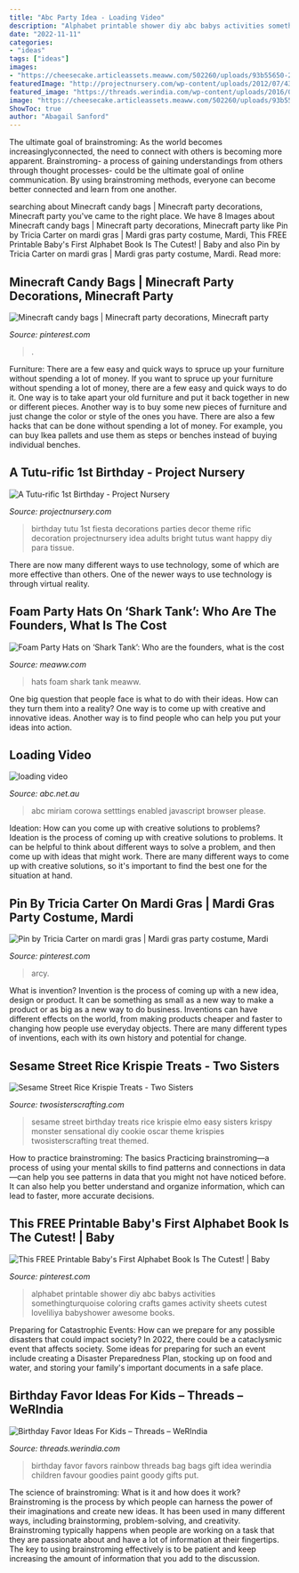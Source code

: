 ```yaml
---
title: "Abc Party Idea - Loading Video"
description: "Alphabet printable shower diy abc babys activities somethingturquoise coloring crafts games activity sheets cutest loveliliya babyshower awesome books"
date: "2022-11-11"
categories:
- "ideas"
tags: ["ideas"]
images:
- "https://cheesecake.articleassets.meaww.com/502260/uploads/93b55650-260c-11eb-95ea-013426e010c3_1200_630.jpeg"
featuredImage: "http://projectnursery.com/wp-content/uploads/2012/07/431610_10150704661950166_666143972_n.jpg"
featured_image: "https://threads.werindia.com/wp-content/uploads/2016/09/Birthday-favor-ideas-for-kids-Threads-WeRIndia7.jpg"
image: "https://cheesecake.articleassets.meaww.com/502260/uploads/93b55650-260c-11eb-95ea-013426e010c3_1200_630.jpeg"
ShowToc: true
author: "Abagail Sanford"
---
```



The ultimate goal of brainstroming:
As the world becomes increasinglyconnected, the need to connect with others is becoming more apparent. Brainstroming- a process of gaining understandings from others through thought processes- could be the ultimate goal of online communication. By using brainstroming methods, everyone can become better connected and learn from one another.

	

		
searching about Minecraft candy bags | Minecraft party decorations, Minecraft party you've came to the right place. We have 8 Images about Minecraft candy bags | Minecraft party decorations, Minecraft party like Pin by Tricia Carter on mardi gras | Mardi gras party costume, Mardi, This FREE Printable Baby&#039;s First Alphabet Book Is The Cutest! | Baby and also Pin by Tricia Carter on mardi gras | Mardi gras party costume, Mardi. Read more:
		
    
## Minecraft Candy Bags | Minecraft Party Decorations, Minecraft Party

<img loading=lazy src="https://i.pinimg.com/736x/cd/7d/32/cd7d320e1c36c6f92d6490a72e0ec0cd--candy-bags-minecraft.jpg" onerror="this.onerror=null;this.src='https://tse3.mm.bing.net/th?id=OIP.L9KUSvXkY7PezQSuHww8oQHaEK&amp;pid=15.1';" alt="Minecraft candy bags | Minecraft party decorations, Minecraft party">

_Source: pinterest.com_

>. 

	

Furniture: There are a few easy and quick ways to spruce up your furniture without spending a lot of money.
If you want to spruce up your furniture without spending a lot of money, there are a few easy and quick ways to do it. One way is to take apart your old furniture and put it back together in new or different pieces. Another way is to buy some new pieces of furniture and just change the color or style of the ones you have. There are also a few hacks that can be done without spending a lot of money. For example, you can buy Ikea pallets and use them as steps or benches instead of buying individual benches.

    
## A Tutu-rific 1st Birthday - Project Nursery

<img loading=lazy src="http://projectnursery.com/wp-content/uploads/2012/07/431610_10150704661950166_666143972_n.jpg" onerror="this.onerror=null;this.src='https://tse2.mm.bing.net/th?id=OIP.nEX7dEbe3pwKVD7NvxVCnAHaLI&amp;pid=15.1';" alt="A Tutu-rific 1st Birthday - Project Nursery">

_Source: projectnursery.com_

>birthday tutu 1st fiesta decorations parties decor theme rific decoration projectnursery idea adults bright tutus want happy diy para tissue. 

	

There are now many different ways to use technology, some of which are more effective than others. One of the newer ways to use technology is through virtual reality.

    
## Foam Party Hats On ‘Shark Tank’: Who Are The Founders, What Is The Cost

<img loading=lazy src="https://cheesecake.articleassets.meaww.com/502260/uploads/93b55650-260c-11eb-95ea-013426e010c3_1200_630.jpeg" onerror="this.onerror=null;this.src='https://tse2.mm.bing.net/th?id=OIP.Fcz3szQrKX_TvXMcb5PoogHaD4&amp;pid=15.1';" alt="Foam Party Hats on ‘Shark Tank’: Who are the founders, what is the cost">

_Source: meaww.com_

>hats foam shark tank meaww. 

	

One big question that people face is what to do with their ideas. How can they turn them into a reality? One way is to come up with creative and innovative ideas. Another way is to find people who can help you put your ideas into action.

    
## Loading Video

<img loading=lazy src="http://www.abc.net.au/reslib/201102/r726102_5811760.jpg" onerror="this.onerror=null;this.src='https://tse2.mm.bing.net/th?id=OIP.SnRWdx45pglSpQ0kF9I5RwEsCo&amp;pid=15.1';" alt="loading video">

_Source: abc.net.au_

>abc miriam corowa setttings enabled javascript browser please. 

	

Ideation: How can you come up with creative solutions to problems?
Ideation is the process of coming up with creative solutions to problems. It can be helpful to think about different ways to solve a problem, and then come up with ideas that might work. There are many different ways to come up with creative solutions, so it's important to find the best one for the situation at hand.

    
## Pin By Tricia Carter On Mardi Gras | Mardi Gras Party Costume, Mardi

<img loading=lazy src="https://i.pinimg.com/originals/63/80/e8/6380e8aaf024ad06963e8fb9a0c96510.png" onerror="this.onerror=null;this.src='https://tse4.mm.bing.net/th?id=OIP.LP_P91QyVKwdh95mM6n65QHaNK&amp;pid=15.1';" alt="Pin by Tricia Carter on mardi gras | Mardi gras party costume, Mardi">

_Source: pinterest.com_

>arcy. 

	

What is invention?
Invention is the process of coming up with a new idea, design or product. It can be something as small as a new way to make a product or as big as a new way to do business. Inventions can have different effects on the world, from making products cheaper and faster to changing how people use everyday objects. There are many different types of inventions, each with its own history and potential for change.

    
## Sesame Street Rice Krispie Treats - Two Sisters

<img loading=lazy src="http://www.twosisterscrafting.com/wp-content/uploads/2015/02/sesame-street-rice-krispie-treats.jpg" onerror="this.onerror=null;this.src='https://tse3.mm.bing.net/th?id=OIP.0FDR4pYc7iL0wTx1a_0eFQHaLE&amp;pid=15.1';" alt="Sesame Street Rice Krispie Treats - Two Sisters">

_Source: twosisterscrafting.com_

>sesame street birthday treats rice krispie elmo easy sisters krispy monster sensational diy cookie oscar theme krispies twosisterscrafting treat themed. 

	

How to practice brainstroming: The basics
Practicing brainstroming—a process of using your mental skills to find patterns and connections in data—can help you see patterns in data that you might not have noticed before. It can also help you better understand and organize information, which can lead to faster, more accurate decisions.

    
## This FREE Printable Baby&#039;s First Alphabet Book Is The Cutest! | Baby

<img loading=lazy src="https://i.pinimg.com/736x/da/8e/0b/da8e0be2ce32dfffbfa79e5271e46c92.jpg" onerror="this.onerror=null;this.src='https://tse4.mm.bing.net/th?id=OIP.pUmTKJ3F-oRpNBVQbO4utQHaKM&amp;pid=15.1';" alt="This FREE Printable Baby&#039;s First Alphabet Book Is The Cutest! | Baby">

_Source: pinterest.com_

>alphabet printable shower diy abc babys activities somethingturquoise coloring crafts games activity sheets cutest loveliliya babyshower awesome books. 

	

Preparing for Catastrophic Events: How can we prepare for any possible disasters that could impact society?
In 2022, there could be a cataclysmic event that affects society. Some ideas for preparing for such an event include creating a Disaster Preparedness Plan, stocking up on food and water, and storing your family's important documents in a safe place.

    
## Birthday Favor Ideas For Kids – Threads – WeRIndia

<img loading=lazy src="https://threads.werindia.com/wp-content/uploads/2016/09/Birthday-favor-ideas-for-kids-Threads-WeRIndia7.jpg" onerror="this.onerror=null;this.src='https://tse1.mm.bing.net/th?id=OIP.GNbJDlsgp82ubZE7SKnpRQHaJ4&amp;pid=15.1';" alt="Birthday Favor Ideas For Kids – Threads – WeRIndia">

_Source: threads.werindia.com_

>birthday favor favors rainbow threads bag bags gift idea werindia children favour goodies paint goody gifts put. 

	

The science of brainstroming: What is it and how does it work?
Brainstroming is the process by which people can harness the power of their imaginations and create new ideas. It has been used in many different ways, including brainstorming, problem-solving, and creativity. Brainstroming typically happens when people are working on a task that they are passionate about and have a lot of information at their fingertips. The key to using brainstroming effectively is to be patient and keep increasing the amount of information that you add to the discussion.


